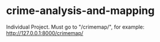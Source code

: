 # crime-analysis-and-mapping
 Individual Project.
 Must go to "/crimemap/", for example: http://127.0.0.1:8000/crimemap/ 
